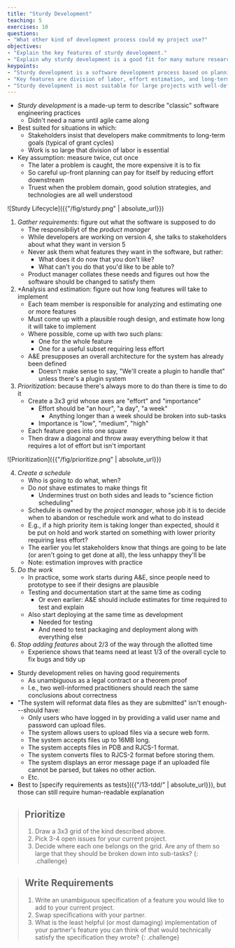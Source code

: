 ```yaml
---
title: "Sturdy Development"
teaching: 5
exercises: 10
questions:
- "What other kind of development process could my project use?"
objectives:
- "Explain the key features of sturdy development."
- "Explain why sturdy development is a good fit for many mature research software projects."
keypoints:
- "Sturdy development is a software development process based on planning suitable for larger teams and more mature projects."
- "Key features are division of labor, effort estimation, and long-term scheduling."
- "Sturdy development is most suitable for large projects with well-defined goals."
---
```


*   *Sturdy development* is a made-up term to describe "classic" software engineering practices
    *   Didn't need a name until agile came along
*   Best suited for situations in which:
    *   Stakeholders insist that developers make commitments to long-term goals (typical of grant cycles)
    *   Work is so large that division of labor is essential
*   Key assumption: measure twice, cut once
    *   The later a problem is caught, the more expensive it is to fix
    *   So careful up-front planning can pay for itself by reducing effort downstream
    *   Truest when the problem domain, good solution strategies, and technologies are all well understood

![Sturdy Lifecycle]({{"/fig/sturdy.png" | absolute_url}})

1.  *Gather requirements*: figure out what the software is supposed to do
    *   The responsibiliyt of the *product manager*
    *   While developers are working on version 4, she talks to stakeholders about what they want in version 5
    *   Never ask them what features they want in the software, but rather:
        *   What does it do now that you don't like?
        *   What can't you do that you'd like to be able to?
    *   Product manager collates these needs and figures out how the software should be changed to satisfy them
2.  *Analysis and estimation</em>: figure out how long features will take to implement
    *   Each team member is responsible for analyzing and estimating one or more features
    *   Must come up with a plausible rough design, and estimate how long it will take to implement
    *   Where possible, come up with two such plans:
        *   One for the whole feature
        *   One for a useful subset requiring less effort
    *   A&E presupposes an overall architecture for the system has already been defined
        *   Doesn't make sense to say, "We'll create a plugin to handle that" unless there's a plugin system
3.  *Prioritization*: because there's always more to do than there is time to do it
    *   Create a 3x3 grid whose axes are "effort" and "importance"
        *   Effort should be "an hour", "a day", "a week"
            *   Anything longer than a week should be broken into sub-tasks
        *   Importance is "low", "medium", "high"
    *   Each feature goes into one square
    *   Then draw a diagonal and throw away everything below it that requires a lot of effort but isn't important

![Prioritization]({{"/fig/prioritize.png" | absolute_url}})

4.  *Create a schedule*
    *   Who is going to do what, when?
    *   Do *not* shave estimates to make things fit
        *   Undermines trust on both sides and leads to "science fiction scheduling"
    *   Schedule is owned by the *project manager*, whose job it is to decide when to abandon or reschedule work and what to do instead
    *   E.g., if a high priority item is taking longer than expected, should it be put on hold and work started on something with lower priority requiring less effort?
    *   The earlier you let stakeholders know that things are going to be late (or aren't going to get done at all), the less unhappy they'll be
    *   Note: estimation improves with practice
5.  *Do the work*
    *   In practice, some work starts during A&E, since people need to prototype to see if their designs are plausible
    *   Testing and documentation start at the same time as coding
        *   Or even earlier: A&E should include estimates for time required to test and explain
    *   Also start deploying at the same time as development
        *   Needed for testing
        *   And need to test packaging and deployment along with everything else
6.  *Stop adding features* about 2/3 of the way through the allotted time
    *   Experience shows that teams need at least 1/3 of the overall cycle to fix bugs and tidy up

*   Sturdy development relies on having good requirements
    *   As unambiguous as a legal contract or a theorem proof
    *   I.e., two well-informed practitioners should reach the same conclusions about correctness
*   "The system will reformat data files as they are submitted" isn't enough---should have:
    *   Only users who have logged in by providing a valid user name and password can upload files.
    *   The system allows users to upload files via a secure web form.
    *   The system accepts files up to 16MB long.
    *   The system accepts files in PDB and RJCS-1 format.
    *   The system converts files to RJCS-2 format before storing them.
    *   The system displays an error message page if an uploaded file cannot be parsed, but takes no other action.
    *   Etc.
*   Best to [specify requirements as tests]({{"/13-tdd/" | absolute_url}}), but those can still require human-readable explanation

> ## Prioritize
>
> 1.  Draw a 3x3 grid of the kind described above.
> 2.  Pick 3-4 open issues for your current project.
> 3.  Decide where each one belongs on the grid.
>     Are any of them so large that they should be broken down into sub-tasks?
{: .challenge}

> ## Write Requirements
>
> 1.  Write an unambiguous specification of a feature you would like to add to your current project.
> 2.  Swap specifications with your partner.
> 3.  What is the least helpful (or most damaging) implementation of your partner's feature you can think of
>     that would technically satisfy the specification they wrote?
{: .challenge}
